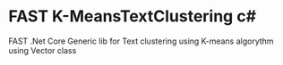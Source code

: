# FAST  K-MeansTextClustering c#
FAST .Net Core Generic lib for Text clustering using K-means algorythm using Vector class
